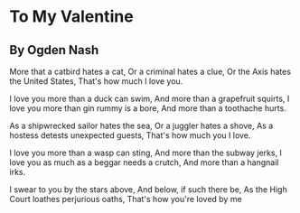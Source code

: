 
# To My Valentine
## By Ogden Nash

More that a catbird hates a cat,
Or a criminal hates a clue,
Or the Axis hates the United States,
That's how much I love you.

I love you more than a duck can swim,
And more than a grapefruit squirts,
I love you more than gin rummy is a bore,
And more than a toothache hurts.

As a shipwrecked sailor hates the sea,
Or a juggler hates a shove,
As a hostess detests unexpected guests,
That's how much you I love.

I love you more than a wasp can sting,
And  more than the subway jerks,
I love you as much as a beggar needs a crutch,
And more than a hangnail irks.

I swear to you by the stars above,
And below, if such there be,
As the High Court loathes perjurious oaths,
That's how you're loved by me
